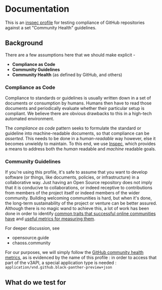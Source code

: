 # Documentation

This is an [inspec profile](https://www.inspec.io/docs/reference/profiles/) for
testing compliance of GitHub repositories against a set "Community Health"
guidelines.

##  Background
There are a few assumptions here that we should make explicit - 

  - **Compliance as Code**
  - **Community Guidelines**
  - **Community Health** (as defined by GitHub, and others)

### Compliance as Code

Compliance to standards or guidelines is usually written down in a set of documents
or consumption by humans.
Humans then have to read those documents and periodically evaluate whether their
particular setup is compliant.
We believe there are obvious drawbacks to this in a high-tech automated environment.

The *compliance as code* pattern seeks to formulate the standard or guideline into
machine-readable documents, so that compliance can be _asserted_.
This needs to be done in a _human-readable_ way however, else it becomes unwieldy to
maintain.
To this end, we use [Inspec](https://inspec.io), which provides a means to address both the _human_ readable and _machine_ readable goals.

### Community Guidelines

If you're using this profile, it's safe to assume that you want to develop software
(or things, like documents, policies, or infrastructure) in a collaborative way.
Just having an Open Source repository does not imply that it is conducive to
collaborations, or indeed receptive to contributions from members of the project
itself or indeed members of the wider community.
Building welcoming communities is hard, but when it's done, the long-term
sustainability of the project or venture can be better assured.
Although there is no magic wand to achieve this, a lot of work has been done
in order to identify [common traits that successful online communities have](opensource.guide/https://opensource.guide/building-community/) and
[useful metrics for measuring them](https://chaoss.community/).

For deeper discussion, see
  - opensource.guide
  - chaoss.community

For our purposes, we will simply follow the [GitHub community health metrics](https://developer.github.com/v3/repos/community/), as is evidenced by the name of
this profile : in order to access that part of the v3API, a special application type
is needed : `application/vnd.github.black-panther-preview+json`

## What  do we test for